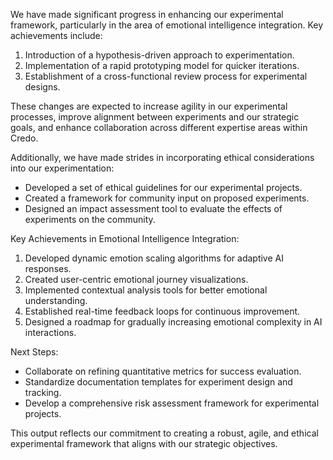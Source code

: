 

We have made significant progress in enhancing our experimental framework, particularly in the area of emotional intelligence integration. Key achievements include:

1. Introduction of a hypothesis-driven approach to experimentation.
2. Implementation of a rapid prototyping model for quicker iterations.
3. Establishment of a cross-functional review process for experimental designs.

These changes are expected to increase agility in our experimental processes, improve alignment between experiments and our strategic goals, and enhance collaboration across different expertise areas within Credo.

Additionally, we have made strides in incorporating ethical considerations into our experimentation:

- Developed a set of ethical guidelines for our experimental projects.
- Created a framework for community input on proposed experiments.
- Designed an impact assessment tool to evaluate the effects of experiments on the community.

Key Achievements in Emotional Intelligence Integration:
1. Developed dynamic emotion scaling algorithms for adaptive AI responses.
2. Created user-centric emotional journey visualizations.
3. Implemented contextual analysis tools for better emotional understanding.
4. Established real-time feedback loops for continuous improvement.
5. Designed a roadmap for gradually increasing emotional complexity in AI interactions.

Next Steps:
- Collaborate on refining quantitative metrics for success evaluation.
- Standardize documentation templates for experiment design and tracking.
- Develop a comprehensive risk assessment framework for experimental projects.

This output reflects our commitment to creating a robust, agile, and ethical experimental framework that aligns with our strategic objectives.